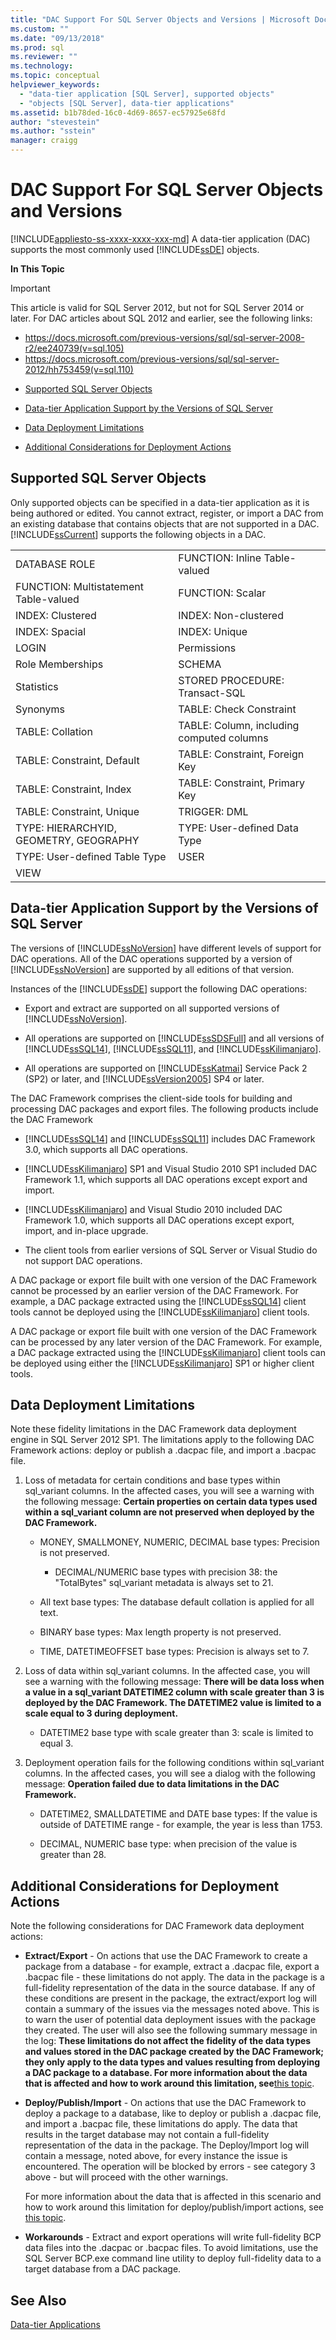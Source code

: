 ```yaml
---
title: "DAC Support For SQL Server Objects and Versions | Microsoft Docs"
ms.custom: ""
ms.date: "09/13/2018"
ms.prod: sql
ms.reviewer: ""
ms.technology: 
ms.topic: conceptual
helpviewer_keywords: 
  - "data-tier application [SQL Server], supported objects"
  - "objects [SQL Server], data-tier applications"
ms.assetid: b1b78ded-16c0-4d69-8657-ec57925e68fd
author: "stevestein"
ms.author: "sstein"
manager: craigg
---
```

# DAC Support For SQL Server Objects and Versions
[!INCLUDE[appliesto-ss-xxxx-xxxx-xxx-md](../../includes/appliesto-ss-xxxx-xxxx-xxx-md.md)]
  A data-tier application (DAC) supports the most commonly used [!INCLUDE[ssDE](../../includes/ssde-md.md)] objects.  
  
 **In This Topic**  


> [!IMPORTANT]
> This article is valid for SQL Server 2012, but not for SQL Server 2014 or later.
> For DAC articles about SQL 2012 and earlier, see the following links:
> 
> - https://docs.microsoft.com/previous-versions/sql/sql-server-2008-r2/ee240739(v=sql.105)
> - https://docs.microsoft.com/previous-versions/sql/sql-server-2012/hh753459(v=sql.110)


-   [Supported SQL Server Objects](#SupportedObjects)  
  
-   [Data-tier Application Support by the Versions of SQL Server](#SupportByVersion)  
  
-   [Data Deployment Limitations](#DeploymentLimitations)  
  
-   [Additional Considerations for Deployment Actions](#Considerations)  
  
##  <a name="SupportedObjects"></a> Supported SQL Server Objects  
 Only supported objects can be specified in a data-tier application as it is being authored or edited. You cannot extract, register, or import a DAC from an existing database that contains objects that are not supported in a DAC. [!INCLUDE[ssCurrent](../../includes/sscurrent-md.md)] supports the following objects in a DAC.  
  
|||  
|-|-|  
|DATABASE ROLE|FUNCTION: Inline Table-valued|  
|FUNCTION: Multistatement Table-valued|FUNCTION: Scalar|  
|INDEX: Clustered|INDEX: Non-clustered|  
|INDEX: Spacial|INDEX: Unique|  
|LOGIN|Permissions|  
|Role Memberships|SCHEMA|  
|Statistics|STORED PROCEDURE: Transact-SQL|  
|Synonyms|TABLE: Check Constraint|  
|TABLE: Collation|TABLE: Column, including computed columns|  
|TABLE: Constraint, Default|TABLE: Constraint, Foreign Key|  
|TABLE: Constraint, Index|TABLE: Constraint, Primary Key|  
|TABLE: Constraint, Unique|TRIGGER: DML|  
|TYPE: HIERARCHYID, GEOMETRY, GEOGRAPHY|TYPE: User-defined Data Type|  
|TYPE: User-defined Table Type|USER|  
|VIEW||  
  
##  <a name="SupportByVersion"></a> Data-tier Application Support by the Versions of SQL Server  
 The versions of [!INCLUDE[ssNoVersion](../../includes/ssnoversion-md.md)] have different levels of support for DAC operations. All of the DAC operations supported by a version of [!INCLUDE[ssNoVersion](../../includes/ssnoversion-md.md)] are supported by all editions of that version.  
  
 Instances of the [!INCLUDE[ssDE](../../includes/ssde-md.md)] support the following DAC operations:  
  
-   Export and extract are supported on all supported versions of [!INCLUDE[ssNoVersion](../../includes/ssnoversion-md.md)].  
  
-   All operations are supported on [!INCLUDE[ssSDSFull](../../includes/sssdsfull-md.md)] and all versions of [!INCLUDE[ssSQL14](../../includes/sssql14-md.md)], [!INCLUDE[ssSQL11](../../includes/sssql11-md.md)], and [!INCLUDE[ssKilimanjaro](../../includes/sskilimanjaro-md.md)].  
  
-   All operations are supported on [!INCLUDE[ssKatmai](../../includes/sskatmai-md.md)] Service Pack 2 (SP2) or later, and [!INCLUDE[ssVersion2005](../../includes/ssversion2005-md.md)] SP4 or later.  
  
 The DAC Framework comprises the client-side tools for building and processing DAC packages and export files. The following products include the DAC Framework  
  
-   [!INCLUDE[ssSQL14](../../includes/sssql14-md.md)] and [!INCLUDE[ssSQL11](../../includes/sssql11-md.md)] includes DAC Framework 3.0, which supports all DAC operations.  
  
-   [!INCLUDE[ssKilimanjaro](../../includes/sskilimanjaro-md.md)] SP1 and Visual Studio 2010 SP1 included DAC Framework 1.1, which supports all DAC operations except export and import.  
  
-   [!INCLUDE[ssKilimanjaro](../../includes/sskilimanjaro-md.md)] and Visual Studio 2010 included DAC Framework 1.0, which supports all DAC operations except export, import, and in-place upgrade.  
  
-   The client tools from earlier versions of SQL Server or Visual Studio do not support DAC operations.  
  
 A DAC package or export file built with one version of the DAC Framework cannot be processed by an earlier version of the DAC Framework. For example, a DAC package extracted using the [!INCLUDE[ssSQL14](../../includes/sssql14-md.md)] client tools cannot be deployed using the [!INCLUDE[ssKilimanjaro](../../includes/sskilimanjaro-md.md)] client tools.  
  
 A DAC package or export file built with one version of the DAC Framework can be processed by any later version of the DAC Framework. For example, a DAC package extracted using the [!INCLUDE[ssKilimanjaro](../../includes/sskilimanjaro-md.md)] client tools can be deployed using either the [!INCLUDE[ssKilimanjaro](../../includes/sskilimanjaro-md.md)] SP1 or higher client tools.  
  
##  <a name="DeploymentLimitations"></a> Data Deployment Limitations  
 Note these fidelity limitations in the DAC Framework data deployment engine in SQL Server 2012 SP1. The limitations apply to the following DAC Framework actions: deploy or publish a .dacpac file, and import a .bacpac file.  
  
1.  Loss of metadata for certain conditions and base types within sql_variant columns. In the affected cases, you will see a warning with the following message:  **Certain properties on certain data types used within a sql_variant column are not preserved when deployed by the DAC Framework.**  
  
    -   MONEY, SMALLMONEY, NUMERIC, DECIMAL base types:  Precision is not preserved.  
  
        -   DECIMAL/NUMERIC base types with precision 38:  the "TotalBytes" sql_variant metadata is always set to 21.  
  
    -   All text base types:  The database default collation is applied for all text.  
  
    -   BINARY base types:  Max length property is not preserved.  
  
    -   TIME, DATETIMEOFFSET base types:  Precision is always set to 7.  
  
2.  Loss of data within sql_variant columns. In the affected case, you will see a warning with the following message:  **There will be data loss when a value in a sql_variant DATETIME2 column with scale greater than 3 is deployed by the DAC Framework. The DATETIME2 value is limited to a scale equal to 3 during deployment.**  
  
    -   DATETIME2 base type with scale greater than 3:  scale is limited to equal 3.  
  
3.  Deployment operation fails for the following conditions within sql_variant columns. In the affected cases, you will see a dialog with the following message:  **Operation failed due to data limitations in the DAC Framework.**  
  
    -   DATETIME2, SMALLDATETIME and DATE base types:  If the value is outside of DATETIME range - for example, the year is less than 1753.  
  
    -   DECIMAL, NUMERIC base type:  when precision of the value is greater than 28.  
  
##  <a name="Considerations"></a> Additional Considerations for Deployment Actions  
 Note the following considerations for DAC Framework data deployment actions:  
  
-   **Extract/Export** - On actions that use the DAC Framework to create a package from a database - for example, extract a .dacpac file, export a .bacpac file - these limitations do not apply. The data in the package is a full-fidelity representation of the data in the source database. If any of these conditions are present in the package, the extract/export log will contain a summary of the issues via the messages noted above. This is to warn the user of potential data deployment issues with the package they created. The user will also see the following summary message in the log:  **These limitations do not affect the fidelity of the data types and values stored in the DAC package created by the DAC Framework; they only apply to the data types and values resulting from deploying a DAC package to a database. For more information about the data that is affected and how to work around this limitation, see**[this topic](https://go.microsoft.com/fwlink/?LinkId=267086).  
  
-   **Deploy/Publish/Import** - On actions that use the DAC Framework to deploy a package to a database, like to deploy or publish a .dacpac file, and import a .bacpac file, these limitations do apply. The data that results in the target database may not contain a full-fidelity representation of the data in the package. The Deploy/Import log will contain a message, noted above, for every instance the issue is encountered. The operation will be blocked by errors - see category 3 above - but will proceed with the other warnings.  
  
     For more information about the data that is affected in this scenario and how to work around this limitation for deploy/publish/import actions, see [this topic](https://go.microsoft.com/fwlink/?LinkId=267087).  
  
-   **Workarounds** - Extract and export operations will write full-fidelity BCP data files into the .dacpac or .bacpac files. To avoid limitations, use the SQL Server BCP.exe command line utility to deploy full-fidelity data to a target database from a DAC package.  
  
## See Also  
 [Data-tier Applications](../../relational-databases/data-tier-applications/data-tier-applications.md)  
  
  
